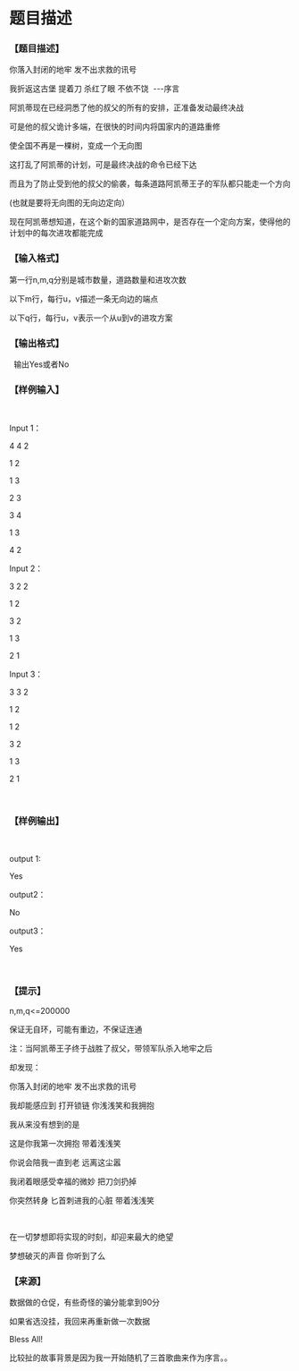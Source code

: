 # 题目描述


<h3>
【题目描述】
</h3>
<p>
你落入封闭的地牢 发不出求救的讯号
</p>
<p>
我折返这古堡 提着刀 杀红了眼 不依不饶  ---序言
</p>
<p>
阿凯蒂现在已经洞悉了他的叔父的所有的安排，正准备发动最终决战
</p>
<p>
可是他的叔父诡计多端，在很快的时间内将国家内的道路重修
</p>
<p>
使全国不再是一棵树，变成一个无向图
</p>
<p>
这打乱了阿凯蒂的计划，可是最终决战的命令已经下达
</p>
<p>
而且为了防止受到他的叔父的偷袭，每条道路阿凯蒂王子的军队都只能走一个方向
</p>
<p>
(也就是要将无向图的无向边定向）
</p>
<p>
现在阿凯蒂想知道，在这个新的国家道路网中，是否存在一个定向方案，使得他的计划中的每次进攻都能完成
</p>
<h3>
【输入格式】
</h3>
<p>
第一行n,m,q分别是城市数量，道路数量和进攻次数
</p>
<p>
以下m行，每行u，v描述一条无向边的端点
</p>
<p>
以下q行，每行u，v表示一个从u到v的进攻方案
</p>
<h3>
【输出格式】
</h3>
  输出Yes或者No<br/>
<h3>
【样例输入】
</h3>
<p>
<br/>
</p>
<p>
Input 1：
</p>
<p>
4 4 2
</p>
<p>
1 2
</p>
<p>
1 3
</p>
<p>
2 3
</p>
<p>
3 4
</p>
<p>
1 3
</p>
<p>
4 2
</p>
<p>
Input 2：
</p>
<p>
3 2 2
</p>
<p>
1 2
</p>
<p>
3 2
</p>
<p>
1 3
</p>
<p>
2 1
</p>
<p>
Input 3：
</p>
<p>
3 3 2
</p>
<p>
1 2
</p>
<p>
1 2
</p>
<p>
3 2
</p>
<p>
1 3
</p>
<p>
2 1
</p>
<p>
<br/>
</p>
<h3>
【样例输出】
</h3>
<p>
<br/>
</p>
<p>
output 1:
</p>
<p>
Yes
</p>
<p>
output2：
</p>
<p>
No
</p>
<p>
output3：
</p>
<p>
Yes
</p>
<p>
<br/>
</p>
<h3>
【提示】
</h3>
<p>
n,m,q&lt;=200000
</p>
<p>
保证无自环，可能有重边，不保证连通
</p>
<p>
注：当阿凯蒂王子终于战胜了叔父，带领军队杀入地牢之后
</p>
<p>
却发现：
</p>
<p>
你落入封闭的地牢 发不出求救的讯号
</p>
<p>
我却能感应到 打开锁链 你浅浅笑和我拥抱
</p>
<p>
我从来没有想到的是
</p>
<p>
这是你我第一次拥抱 带着浅浅笑
</p>
<p>
你说会陪我一直到老 远离这尘嚣
</p>
<p>
我闭着眼感受幸福的微妙 把刀剑扔掉
</p>
<p>
你突然转身 匕首刺进我的心脏 带着浅浅笑
</p>
<p>
<br/>
</p>
<p>
在一切梦想即将实现的时刻，却迎来最大的绝望
</p>
<p>
梦想破灭的声音 你听到了么
</p>
<h3>
【来源】
</h3>
<p>
数据做的仓促，有些奇怪的骗分能拿到90分
</p>
<p>
如果省选没挂，我回来再重新做一次数据
</p>
<p>
Bless All!
</p>
<p>
比较扯的故事背景是因为我一开始随机了三首歌曲来作为序言。。
</p>
